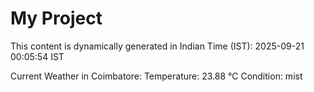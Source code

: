 # My Project

This content is dynamically generated in Indian Time (IST): 2025-09-21 00:05:54 IST


Current Weather in Coimbatore:
Temperature: 23.88 °C
Condition: mist
